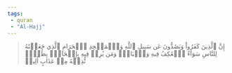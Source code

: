 ```yaml
---
tags: 
 - quran 
 - "Al-Hajj"
---
```


> إِنَّ ٱلَّذِينَ كَفَرُواْ وَيَصُدُّونَ عَن سَبِيلِ ٱللَّهِ وَٱلۡمَسۡجِدِ ٱلۡحَرَامِ ٱلَّذِي جَعَلۡنَٰهُ لِلنَّاسِ سَوَآءً ٱلۡعَٰكِفُ فِيهِ وَٱلۡبَادِۚ وَمَن يُرِدۡ فِيهِ بِإِلۡحَادِۭ بِظُلۡمٖ نُّذِقۡهُ مِنۡ عَذَابٍ أَلِيمٖ
